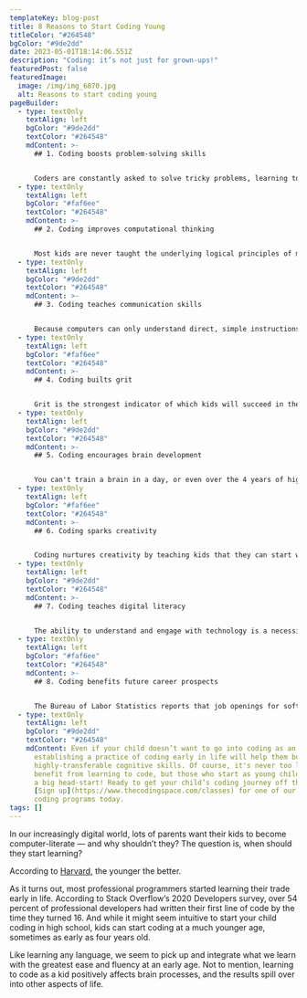 ```yaml
---
templateKey: blog-post
title: 8 Reasons to Start Coding Young
titleColor: "#264548"
bgColor: "#9de2dd"
date: 2023-05-01T18:14:06.551Z
description: "Coding: it’s not just for grown-ups!"
featuredPost: false
featuredImage:
  image: /img/img_6870.jpg
  alt: Reasons to start coding young
pageBuilder:
  - type: textOnly
    textAlign: left
    bgColor: "#9de2dd"
    textColor: "#264548"
    mdContent: >-
      ## 1. Coding boosts problem-solving skills


      Coders are constantly asked to solve tricky problems, learning to tackle complex or novel challenges in creative, efficient ways. The process of coding requires young STEM-heads to break issues down into more manageable sub-problems, then progress through an iterative process of identifying, prioritizing, and implementing solutions. Because of all this, kids start honing their problem-solving skills as soon as they take on their first coding challenge.
  - type: textOnly
    textAlign: left
    bgColor: "#faf6ee"
    textColor: "#264548"
    mdContent: >-
      ## 2. Coding improves computational thinking


      Most kids are never taught the underlying logical principles of math, or shown math’s broader applicability in the wide, wonderful world. So, to them, math can seem boring, overly abstract, and unrelatable. One of the great things about coding is that, while kids don’t need to be math experts to get started, they will naturally learn mathematical principles as they code — a mindset we like to call “computational thinking.” Coding allows kids to interact with and visualize the abstract principles of math, instead of just engaging with dry, intimidating digits on paper.
  - type: textOnly
    textAlign: left
    bgColor: "#9de2dd"
    textColor: "#264548"
    mdContent: >-
      ## 3. Coding teaches communication skills


      Because computers can only understand direct, simple instructions, tinkering with code naturally develops your ability to express yourself clearly & concisely. In fact, learning to code has many of the cognitive benefits of learning a new language!
  - type: textOnly
    textAlign: left
    bgColor: "#faf6ee"
    textColor: "#264548"
    mdContent: >-
      ## 4. Coding builts grit


      Grit is the strongest indicator of which kids will succeed in their education and professional careers, and coding is an excellent way to help your child develop grit. When kids start tackling coding tasks, they will inevitably fail — over and over again. But our coding teachers help young coders stick to it, developing resilience of spirit and mind in the face of hardship. After all, you can’t complain, whine, or negotiate your way out of a problem with a computer: instead, you have to use logic, creativity, and deductive reasoning. Coding builds grit and confidence, because it teaches kids that most problems can be solved if they just keep trying!
  - type: textOnly
    textAlign: left
    bgColor: "#9de2dd"
    textColor: "#264548"
    mdContent: >-
      ## 5. Coding encourages brain development


      You can't train a brain in a day, or even over the 4 years of high school. The ideas a child most successfully integrates are those from their early, and ongoing, encounters, when their brain is most “plastic”. Put simply, our brains build increasingly complex structures on top of existing, simpler structures. Exposure to programming at an early age builds these first structures, improving the brain's natural tendency for language and logic and providing a higher platform for future knowledge.
  - type: textOnly
    textAlign: left
    bgColor: "#faf6ee"
    textColor: "#264548"
    mdContent: >-
      ## 6. Coding sparks creativity


      Coding nurtures creativity by teaching kids that they can start with nothing and finish with something amazing. In the non-digital world, creativity can be limited by materials, like ingredients when we cook or the size of the canvas when we paint. But coding takes place in the virtual world, where the only restriction is the child’s imagination.
  - type: textOnly
    textAlign: left
    bgColor: "#9de2dd"
    textColor: "#264548"
    mdContent: >-
      ## 7. Coding teaches digital literacy


      The ability to understand and engage with technology is a necessity for navigating an increasingly digitized society. In other words, kids need to be digitally literate. Generally speaking, “digital literacy” refers to a person’s ability to understand and engage with technology in a thoughtful, meaningful way. Kids who are digitally literate know how to find, consume, create, and share digital content. They also understand the basics of Internet safety such as creating strong passwords, using privacy settings, and knowing what to share or not on social media. By learning to code at a young age, kids will come to intuitively understand the inner workings of digital applications, which will help them grasp the importance of safety, privacy, and critical thinking about digital content.
  - type: textOnly
    textAlign: left
    bgColor: "#faf6ee"
    textColor: "#264548"
    mdContent: >-
      ## 8. Coding benefits future career prospects


      The Bureau of Labor Statistics reports that job openings for software developers are slated to [grow 21 percent between 2018 and 2028](https://www.bls.gov/ooh/computer-and-information-technology/software-developers.htm) — that’s more than four times the average rate for all careers. But even kids who aren’t interested in becoming full-time developers can still benefit professionally from learning a coding language or two. Programming savvy is valuable, regardless of your child’s educational background or job interest. In some cases, it may even be the capability that ultimately [boosts them above their job market competitors](https://careerbuzz.prosky.co/articles/how-relevant-programming-can-be-to-your-resume-and-interests)!
  - type: textOnly
    textAlign: left
    bgColor: "#9de2dd"
    textColor: "#264548"
    mdContent: Even if your child doesn’t want to go into coding as an adult,
      establishing a practice of coding early in life will help them build
      highly-transferable cognitive skills. Of course, it's never too late to
      benefit from learning to code, but those who start as young children have
      a big head-start! Ready to get your child’s coding journey off the ground?
      [Sign up](https://www.thecodingspace.com/classes) for one of our top-tier
      coding programs today.
tags: []
---
```

In our increasingly digital world, lots of parents want their kids to become computer-literate — and why shouldn’t they? The question is, when should they start learning?

According to [Harvard](https://developingchild.harvard.edu/resources/inbrief-science-of-ecd/), the younger the better.

As it turns out, most professional programmers started learning their trade early in life. According to Stack Overflow’s 2020 Developers survey, over 54 percent of professional developers had written their first line of code by the time they turned 16. And while it might seem intuitive to start your child coding in high school, kids can start coding at a much younger age, sometimes as early as four years old.

Like learning any language, we seem to pick up and integrate what we learn with the greatest ease and fluency at an early age. Not to mention, learning to code as a kid positively affects brain processes, and the results spill over into other aspects of life.